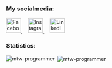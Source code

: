 <h3 align="left">My socialmedia:</h3>
<a href="https://www.facebook.com/bugitall" target="_blank">
  <img src="https://upload.wikimedia.org/wikipedia/commons/5/51/Facebook_f_logo_%282019%29.svg" alt="Facebook" width="40" height="40">
</a>
  &nbsp;
  &nbsp;
<a href="https://www.instagram.com/bugitall" target="_blank">
  <img src="https://upload.wikimedia.org/wikipedia/commons/a/a5/Instagram_icon.png" alt="Instagram" width="40" height="40">
</a>
  &nbsp;
  &nbsp;
<a href="https://www.linkedin.com/in/mtw-programmer" target="_blank">
  <img src="https://upload.wikimedia.org/wikipedia/commons/c/ca/LinkedIn_logo_initials.png" alt="LinkedIn" width="40" height="40">
</a>

<h3 align="left">Statistics:</h3>

<p><img align="left" src="https://github-readme-stats.vercel.app/api/top-langs?username=mtw-programmer&show_icons=true&locale=en&layout=compact" alt="mtw-programmer" /></p>
<p>&nbsp;<img align="center" src="https://github-readme-stats.vercel.app/api?username=mtw-programmer&show_icons=true&locale=en" alt="mtw-programmer" /></p>
